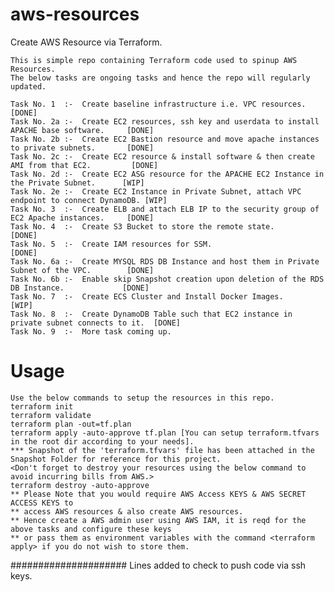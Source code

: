 # aws-resources
Create AWS Resource via Terraform.

    This is simple repo containing Terraform code used to spinup AWS Resources.
    The below tasks are ongoing tasks and hence the repo will regularly updated.
    
    Task No. 1  :-  Create baseline infrastructure i.e. VPC resources.                              [DONE]
    Task No. 2a :-  Create EC2 resources, ssh key and userdata to install APACHE base software.     [DONE]
    Task No. 2b :-  Create EC2 Bastion resource and move apache instances to private subnets.       [DONE]
    Task No. 2c :-  Create EC2 resource & install software & then create AMI from that EC2.         [DONE]
    Task No. 2d :-  Create EC2 ASG resource for the APACHE EC2 Instance in the Private Subnet.      [WIP]
    Task No. 2e :-  Create EC2 Instance in Private Subnet, attach VPC endpoint to connect DynamoDB. [WIP]
    Task No. 3  :-  Create ELB and attach ELB IP to the security group of EC2 Apache instances.     [DONE]
    Task No. 4  :-  Create S3 Bucket to store the remote state.                                     [DONE]
    Task No. 5  :-  Create IAM resources for SSM.                                                   [DONE]
    Task No. 6a :-  Create MYSQL RDS DB Instance and host them in Private Subnet of the VPC.        [DONE]
    Task No. 6b :-  Enable skip Snapshot creation upon deletion of the RDS DB Instance.             [DONE]
    Task No. 7  :-  Create ECS Cluster and Install Docker Images.                                   [WIP]
    Task No. 8  :-  Create DynamoDB Table such that EC2 instance in private subnet connects to it.  [DONE]
    Task No. 9  :-  More task coming up.
    
Usage
===================
    Use the below commands to setup the resources in this repo.
    terraform init
    terraform validate
    terraform plan -out=tf.plan
    terraform apply -auto-approve tf.plan [You can setup terraform.tfvars in the root dir according to your needs].
    *** Snapshot of the 'terraform.tfvars' file has been attached in the Snapshot Folder for reference for this project.
    <Don't forget to destroy your resources using the below command to avoid incurring bills from AWS.>
    terraform destroy -auto-approve
    ** Please Note that you would require AWS Access KEYS & AWS SECRET ACCESS KEYS to 
    ** access AWS resources & also create AWS resources. 
    ** Hence create a AWS admin user using AWS IAM, it is reqd for the above tasks and configure these keys  
    ** or pass them as environment variables with the command <terraform apply> if you do not wish to store them.

#####################
Lines added to check to push code via ssh keys.